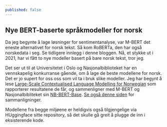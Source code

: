 ```yaml
---
published: false
---
```

## Nye BERT-baserte språkmodeller for norsk

Da jeg begynte å lage løsninger for sentimentanalyse, var M-BERT det eneste alternativet for norsk tekst. Så kom RoBERTa, den har også norskedata i seg. Se tidligere innlegg i denne bloggen. Nå, et stykke ut i 2021, har vi fått to nye modeller basert på bare norsk tekst, tror jeg. 

Det ser ut til at Universitetet i Oslo og Nasjonalbiblioteket har en vennskapelig konkurranse gående, om å lage de beste modellene for norsk. Det er jo supert for oss oss som vil ta i bruk slike modeller. Jeg har begynt å lese [Large-Scale Contextualised Language Modelling for Norwegian](https://www.aclweb.org/anthology/2021.nodalida-main.4.pdf) som rapporterer resultatene de får, og sammenligner med M-BERT og Nasjonalbibliteket sin [NB-BERT-Base](https://github.com/NBAiLab/notram). [Se også denne siden](http://wiki.nlpl.eu/Vectors/norlm/norbert) for sammanligninger. 

Modellene fra begge miljøene er heldigvis også tilgjengelige via HUggingface sitte repository, så det skulle gå greit å plugge de inn i eksisterende kode.





